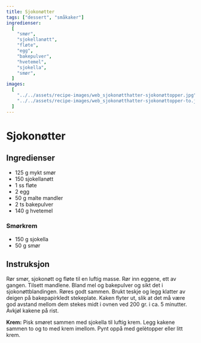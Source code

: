 ```yaml
---
title: Sjokonøtter
tags: ["dessert", "småkaker"]
ingredienser:
  [
    "smør",
    "sjokellanøtt",
    "fløte",
    "egg",
    "bakepulver",
    "hvetemel",
    "sjokella",
    "smør",
  ]
images:
  [
    "../../assets/recipe-images/web_sjokonøtthatter-sjokonøttopper.jpg",
    "../../assets/recipe-images/web_sjokonøtthatter-sjokonøttopper-to.jpg",
  ]
---
```


# Sjokonøtter

## Ingredienser

- 125 g mykt smør
- 150 sjokellanøtt
- 1 ss fløte
- 2 egg
- 50 g malte mandler
- 2 ts bakepulver
- 140 g hvetemel

### Smørkrem

- 150 g sjokella
- 50 g smør

## Instruksjon

Rør smør, sjokonøtt og fløte til en luftig masse. Rør inn eggene, ett av gangen. Tilsett mandlene. Bland mel og bakepulver og sikt det i sjokonøttblandingen. Røres godt sammen. Brukt teskje og legg klatter av deigen på bakepapirkledt stekeplate. Kaken flyter ut, slik at det må være god avstand mellom dem stekes midt i ovnen ved 200 gr. i ca. 5 minutter. Avkjøl kakene på rist.

**Krem:** Pisk smøret sammen med sjokella til luftig krem. Legg kakene sammen to og to med krem imellom. Pynt oppå med gelètopper eller litt krem.
